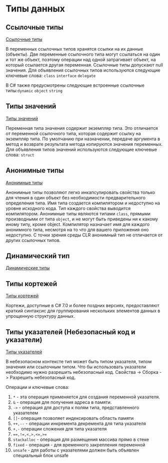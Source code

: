 # Типы данных

## Ссылочные типы

[Ссылочные типы](https://docs.microsoft.com/ru-ru/dotnet/csharp/language-reference/keywords/reference-types)

В переменных ссылочных типов хранятся ссылки на их данные (объекты).
Две переменные ссылочного типа могут ссылаться на один и тот же объект, поэтому операции над одной затрагивает объект, на который ссылается другая переменная. Ссылочные типы допускают null значения.
Для объявления ссылочных типов используются следующие ключевые слова: `class` `interface` `delegate`

В C# также предусмотрены следующие встроенные ссылочные типы:`dynamic` `object` `string`

## Типы значений

[Типы значений](https://docs.microsoft.com/ru-ru/dotnet/csharp/language-reference/builtin-types/value-types)

Переменная типа значения содержит экземпляр типа. Это отличается от переменной ссылочного типа,  которая содержит ссылку на экземпляр типа. По умолчанию при назначении, передаче аргумента в метод  и возврате результата метода копируются значения переменных.
Для объявления типов значений используются следующие ключевые слова: `struct`

## Анонимные типы

[Анонимные типы](https://docs.microsoft.com/ru-ru/dotnet/csharp/programming-guide/classes-and-structs/anonymous-types)

Анонимные типы позволяют легко инкапсулировать свойства только для чтения в один объект без необходимости предварительного определения типа.
Имя типа создается компилятором и недоступно на уровне исходного кода. Тип каждого свойства выводится компилятором.
Анонимные типы являются типами `class`, прямыми производными от типа `object`, и не могут быть приведены ни к какому иному типу, кроме object. Компилятор назначает имя для каждого анонимного типа, несмотря на то что для вашего приложения оно недоступно. С точки зрения среды CLR анонимный тип не отличается от других ссылочных типов.

## Динамический тип

[Динамические типы](https://docs.microsoft.com/ru-ru/dotnet/csharp/programming-guide/types/using-type-dynamic)

## Типы кортежей

[Типы кортежей](https://docs.microsoft.com/ru-ru/dotnet/csharp/language-reference/builtin-types/value-tuples)

Кортежи, доступные в C# 7.0 и более поздних версиях, предоставляют краткий синтаксис  для группирования нескольких элементов данных в упрощенную структуру данных.

## Типы указателей (Небезопасный код и указатели)

[Типы указателей](https://docs.microsoft.com/ru-ru/dotnet/csharp/programming-guide/unsafe-code-pointers/pointer-types)

В небезопасном контексте тип может быть типом указателя, типом значения или ссылочным типом.
Что бы использовать указатели необходимо нужно разрешить небезопасный код. Свойства -> Сборка -> Разрешить небезопасный код.

Операции и ключевые слова:
1. `*` - эта операция применяется для создания переменной указателя.
2. `&` - операция для получения адреса в памяти.
3. `->` - операция для доступа к полям типа, представленного указателем
4. `[]`- операция позволяет индексировать область памяти
5. `++,--` - операции инкремента декремента для типа указателя
6. `+,-` операции сложения для типа указателя
7. `==,!=,<,>,<=,>=`
8. `stackalloc` - операция для размещения массива прямо в стеке
9. `fixed` - операция - для временного закрепления переменной
10. `unsafe` - для работы с указателями должен быть объявлен специальный блок unsafe
